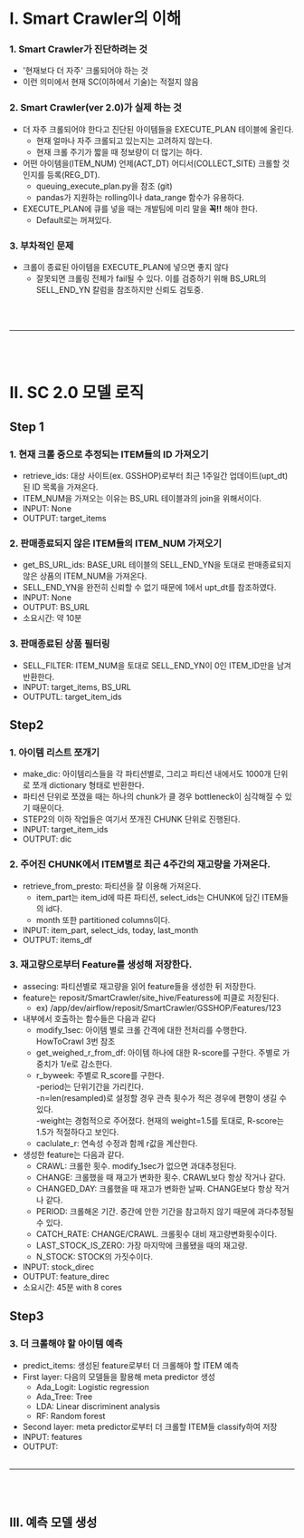 # I. Smart Crawler의 이해

###  1. Smart Crawler가 진단하려는 것
* '현재보다 더 자주' 크롤되어야 하는 것
* 이런 의미에서 현재 SC(이하에서 기술)는 적절지 않음

### 2. Smart Crawler(ver 2.0)가 실제 하는 것
* 더 자주 크롤되어야 한다고 진단된 아이템들을 EXECUTE_PLAN 테이블에 올린다.
  * 현재 얼마나 자주 크롤되고 있는지는 고려하지 않는다.
  * 현재 크롤 주기가 짧을 때 정보량이 더 많기는 하다.
* 어떤 아이템을(ITEM_NUM) 언제(ACT_DT) 어디서(COLLECT_SITE) 크롤할 것인지를 등록(REG_DT).
  * queuing_execute_plan.py을 참조 (git)
  * pandas가 지원하는 rolling이나 data_range 함수가 유용하다.
* EXECUTE_PLAN에 큐를 넣을 때는 개발팀에 미리 말을 **꼭!!** 해야 한다.
  * Default로는 꺼져있다.

### 3. 부차적인 문제
* 크롤이 종료된 아이템을 EXECUTE_PLAN에 넣으면 좋지 않다
  * 잘못되면 크롤링 전체가 fail될 수 있다. 이를 검증하기 위해 BS_URL의 SELL_END_YN 칼럼을 참조하지만 신뢰도 검토중.


<br><br>
- - -
<br><br>


# II. SC 2.0 모델 로직

## Step 1

### 1. 현재 크롤 중으로 추정되는 ITEM들의 ID 가져오기 
  * retrieve_ids: 대상 사이트(ex. GSSHOP)로부터 최근 1주일간 업데이트(upt_dt)된 ID 목록을 가져온다.
  * ITEM_NUM을 가져오는 이유는 BS_URL 테이블과의 join을 위해서이다.
  * INPUT: None
  * OUTPUT: target_items
 
  
### 2. 판매종료되지 않은 ITEM들의 ITEM_NUM 가져오기
  * get_BS_URL_ids: BASE_URL 테이블의 SELL_END_YN을 토대로 판매종료되지 않은 상품의 ITEM_NUM을 가져온다.
  * SELL_END_YN을 완전히 신뢰할 수 없기 때문에 1에서 upt_dt를 참조하였다.
  * INPUT: None
  * OUTPUT: BS_URL
  * 소요시간: 약 10분
  
### 3. 판매종료된 상품 필터링
  * SELL_FILTER: ITEM_NUM을 토대로 SELL_END_YN이 0인 ITEM_ID만을 남겨 반환한다.
  * INPUT: target_items, BS_URL
  * OUTPUTL: target_item_ids  
  
## Step2

### 1. 아이템 리스트 쪼개기
  * make_dic: 아이템리스들을 각 파티션별로, 그리고 파티션 내에서도 1000개 단위로 쪼개 dictionary 형태로 반환한다.
  * 파티션 단위로 쪼갰을 때는 하나의 chunk가 클 경우 bottleneck이 심각해질 수 있기 때문이다.
  * STEP2의 이하 작업들은 여기서 쪼개진 CHUNK 단위로 진행된다. 
  * INPUT: target_item_ids
  * OUTPUT: dic
  
### 2. 주어진 CHUNK에서 ITEM별로 최근 4주간의 재고량을 가져온다.
  * retrieve_from_presto: 파티션을 잘 이용해 가져온다.
    * item_part는 item_id에 따른 파티션, select_ids는 CHUNK에 담긴 ITEM들의 id다.
    * month 또한 partitioned columns이다.
  * INPUT: item_part, select_ids, today, last_month
  * OUTPUT: items_df

### 3. 재고량으로부터 Feature를 생성해 저장한다.
  * assecing: 파티션별로 재고량을 읽어 feature들을 생성한 뒤 저장한다.
  * feature는 reposit/SmartCrawler/site_hive/Featuress에 피클로 저장된다.
    * ex) /app/dev/airflow/reposit/SmartCrawler/GSSHOP/Features/123
  * 내부에서 호출하는 함수들은 다음과 같다
    * modify_1sec: 아이템 별로 크롤 간격에 대한 전처리를 수행한다. HowToCrawl 3번 참조
    * get_weighed_r_from_df: 아이템 하나에 대한 R-score를 구한다. 주별로 가중치가 1/e로 감소한다.
    * r_byweek: 주별로 R_score를 구한다.  
      -period는 단위기간을 가리킨다.  
      -n=len(resampled)로 설정할 경우 관측 횟수가 적은 경우에 편향이 생길 수 있다.  
      -weight는 경험적으로 주어졌다. 현재의 weight=1.5를 토대로, R-score는 1.5가 적절하다고 보인다.  
    * caclulate_r: 연속성 수정과 함께 r값을 계산한다.  
  * 생성한 feature는 다음과 같다.
    * CRAWL: 크롤한 횟수. modify_1sec가 없으면 과대추정된다.
    * CHANGE: 크롤했을 때 재고가 변화한 횟수. CRAWL보다 항상 작거나 같다.
    * CHANGED_DAY: 크롤했을 때 재고가 변화한 날짜. CHANGE보다 항상 작거나 같다.
    * PERIOD: 크롤해온 기간. 중간에 안한 기간을 참고하지 않기 때문에 과다추정될 수 있다.
    * CATCH_RATE: CHANGE/CRAWL. 크롤횟수 대비 재고량변화횟수이다.
    * LAST_STOCK_IS_ZERO: 가장 마지막에 크롤됐을 때의 재고량.
    * N_STOCK: STOCK의 가짓수이다.
  * INPUT: stock_direc
  * OUTPUT: feature_direc
  * 소요시간: 45분 with 8 cores
  

## Step3

### 3. 더 크롤해야 할 아이템 예측
  * predict_items: 생성된 feature로부터 더 크롤해야 할 ITEM 예측
  * First layer: 다음의 모델들을 활용해 meta predictor 생성
    * Ada_Logit: Logistic regression
    * Ada_Tree: Tree
    * LDA: Linear discriminent analysis
    * RF: Random forest
  * Second layer: meta predictor로부터 더 크롤할 ITEM들 classify하여 저장
  * INPUT: features
  * OUTPUT: 
<br><br>
- - - 
<br><br>

## III. 예측 모델 생성
